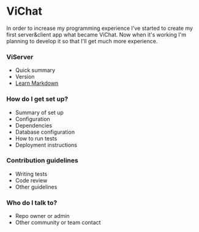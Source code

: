 # ViChat #

In order to increase my programming experience I've started to create my first server&client app what became ViChat. Now when it's working I'm planning to develop it so that I'll get much more experience.

### ViServer ###

* Quick summary
* Version
* [Learn Markdown](https://bitbucket.org/tutorials/markdowndemo)

### How do I get set up? ###

* Summary of set up
* Configuration
* Dependencies
* Database configuration
* How to run tests
* Deployment instructions

### Contribution guidelines ###

* Writing tests
* Code review
* Other guidelines

### Who do I talk to? ###

* Repo owner or admin
* Other community or team contact